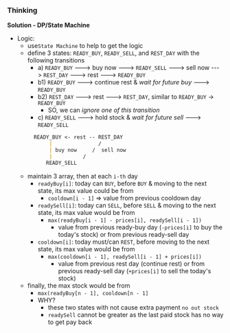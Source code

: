 ### Thinking
**Solution - DP/State Machine**
- Logic:
  - use`State Machine` to help to get the logic
  - define 3 states: `READY_BUY`, `READY_SELL`, and `REST_DAY` with the following transitions
    - a) `READY_BUY` ---> buy now ---> `READY_SELL` ---> sell now ---> `REST_DAY` ---> rest ---> `READY_BUY`
    - b1) `READY_BUY` ---> continue rest & _wait for future buy_ ---> `READY_BUY`
    - b2) `REST_DAY` ---> rest ---> `REST_DAY`, similar to `READY_BUY` -> `READY_BUY`
      - SO, we can _ignore one of this transition_
    - c) `READY_SELL` ---> hold stock & _wait for future sell_ ---> `READY_SELL`
    ```markdown
      READY_BUY <- rest -- REST_DAY
           |               /
           | buy now     /  sell now
           |          /
          READY_SELL  
    ```
  - maintain 3 array, then at each `i-th` day
    - `readyBuy[i]`: today can `BUY`, before `BUY` & moving to the next state, its max value could be from
       - `cooldown[i - 1]` => value from previous cooldown day
    - `readySell[i]`: today can `SELL`, before `SELL` & moving to the next state, its max value would be from
       - `max(readyBuy[i - 1] - prices[i], readySell[i - 1])` 
         - value from previous ready-buy day (`-prices[i]` to buy the today's stock) or from previous ready-sell day
    - `cooldown[i]`: today must/can `REST`, before moving to the next state, its max value would be from
      - `max(cooldown[i - 1], readySell[i - 1] + prices[i])`
        - value from previous rest day (continue rest) or from previous ready-sell day (`+prices[i]` to sell the today's stock) 
  - finally, the max stock would be from
    - `max(readyBuy[n - 1], cooldown[n - 1]`
    - WHY?
      - these two states with not cause extra payment `no out stock`
      - `readySell` cannot be greater as the last paid stock has no way to get pay back